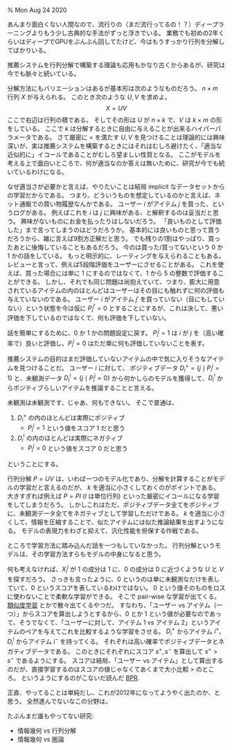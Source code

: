 % Mon Aug 24 2020

あんまり面白くない人間なので、流行りの（まだ流行ってるの！？）ディープラーニングよりもう少し古典的な手法がずっと浮きでいる。
業務でも初めの2年くらいはディープでGPUをぶんぶん回してたけど、今はもうすっかり行列を分解してばかりいる。

推薦システムを行列分解で構築する理論も応用もかなり古くからあるが、研究は今でも脈々と続いている。

分解方法にもバリエーションはあるが基本形は次のようなものだろう。
$n \times m$ 行列 $X$ が与えられる。
このとき次のような $U,V$ を求めよ。
$$X = UV$$
ここで右辺は行列の積である。
そしてその形は $U$ が $n \times k$ で、$V$ は $k \times m$ の形をしている。
ここで $k$ は分解するときに自由に与えることが出来るハイパーパラメータである。
さて厳密に $=$ を満たす $U,V$ を見つけることは理論的には興味深いが、実は推薦システムを構築するときにはそれはむしろ避けたく、「適当な近似的に」イコールであることがむしろ望ましい性質となる。
ここがモデルを考える上で面白いところで、何が適当なのか答えは無いために、研究が今でも続いているわけになる。

なぜ適当さが必要かと言えば、やりたいことは結局 implicit なデータセットからの学習だからである。
つまり、どういうものを想定しているのかと言えば、ネット通販での買い物履歴なんかである。
ユーザー $i$ がアイテム $j$ を買った、というログがある。
例えばこれを $i$ は $j$ に興味がある、と解釈するのは妥当だと思う。
興味がないものにお金を払ったりはしないだろう。
「良いものとして評価した」まで言ってしまうのはどうだろうか。
基本的には良いものと思って買うだろうから、雑に言えば9割方正解だと思う。
でも残りの1割はやっぱり、買ったあとに後悔していることもあるだろう。
今のは買った/買ってないという 0 か 1 かの話をしている。
もっと明示的に、レーティングを与えられることもある。
レビューと言って、例えば5段階評価をユーザーにさせることがある。
これを使えば、買った場合には単に 1 にするのではなくて、1 から 5 の整数で評価することができる。
しかし、それでも同じ問題は尚抱えていて、つまり、膨大に用意されているアイテムの内のほとんどはユーザーはその目にも触れずに何の評価も与えていないのである。
ユーザー $i$ がアイテム $j'$ を買っていない（目にもしていない）という状態を今は仮に $P_i^{j'}=0$ とすることにするが、これは決して、悪い評価を下しているのではなくて、何も評価を下していない。

話を簡単にするために、0 か 1 かの問題設定に戻す。
$P_i^j=1$ は $i$ が $j$ を（高い確率で）良いと評価し、$P_i^j=0$ はただ単に何も評価していないことを表す。

推薦システムの目的はまだ評価していないアイテムの中で気に入りそうなアイテムを見つけることだ。
ユーザー $i$ に対して、
ポジティブデータ $D_i^+ = \{ j \mid P_i^j=1 \}$
と、未観測データ $D_i^! = \{ j \mid P_i^j=0 \}$
から何かしらのモデルを獲得して、$D_i^!$ からポジティブらしいアイテムを推論することと言える。

未観測は未観測です、じゃあ、何もできない。
そこで普通は、

1. $D_i^+$ の内のほとんどは実際にポジティブ
    - $P_i^j=1$ という値をスコア $1$ だと思う
1. $D_i^!$ の内のほとんどは実際にネガティブ
    - $P_i^j=0$ という値をスコア $0$ だと思う

ということにする。

行列分解 $P=UV$ は、いわば一つのモデル化であり、分解を計算することがモデルの学習だと言えるのだが、
$k$ を適当に小さくしておくのがポイントである。
大きすぎれば例えば $P=P I$ ($I$ は単位行列) といった厳密にイコールになる学習をしてしまうだろう。
しかしこれはただ、ポジティブデータ全てをポジティブに、未観測データ全てをネガティブとして学習しただけである。
$k$ を適当に小さくして、情報を圧縮することで、似たアイテムには似た推論結果を出すようになる。
モデルの表現力をわざと抑えて、汎化性能を担保する作戦である。

ところで学習方法に踏み込んだ話を一つもしていなかった。
行列分解というモデルは、その学習方法すらもモデルの中身になると思う。

何も考えなければ、$X_i^j$ が $1$ の成分は $1$ に、$0$ の成分は $0$ に近づくような $U$ と $V$ を探すだろう。
さっきも言ったように、$0$ というのは単に未観測なだけを表していて、$0$ というスコアを表しているわけではない。
$0$ という値そのものをロスに使わないことで柔軟な学習ができる。
そこで pair-wise な学習が出てくる。
[類似度学習](https://cympfh.cc/paper/index.html#%E9%A1%9E%E4%BC%BC%E5%BA%A6%E5%AD%A6%E7%BF%92)
とかで散々出てくるやつだ。
すなわち、「ユーザー vs アイテム（一つ）」からスコアを算出しようとするから、$0$ とか $1$ という値が必要なのであって、そうでなくて、「ユーザーに対して、アイテム 1 vs アイテム 2」というアイテムのペアを与えてこれを比較するような学習をさせる。
$D_i^+$ からアイテム $i^+$、$D_i^!$ からアイテム $i^-$ を持ってくる。
それぞれは高い確率でポジティブデータとネガティブデータである。
このときにそれぞれにスコア $s^+, s^-$ を算出して $s^+ > s^-$ であるようにする。
スコアは結局、「ユーザー vs アイテム」として算出するのだが、直接学習するのはスコアの値じゃなくてあくまで大小比較 $>$ のところ。
というようにするのがこないだ読んだ [BPR](https://cympfh.cc/paper/BPR).

正直、やってることは単純だし、これが2012年になってようやく出たのか、と思う。
全然進んでないなこの分野は。

たぶんまだ誰もやってない研究:

- 情報幾何 vs 行列分解
- 情報幾何 vs 圏論

